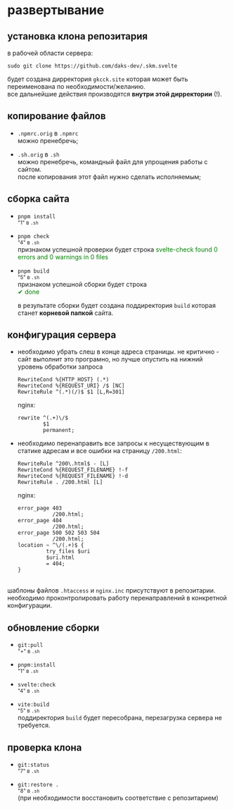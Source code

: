 # развертывание

## установка клона репозитария

в рабочей области сервера:

`sudo git clone https://github.com/daks-dev/.skm.svelte`

будет создана дирректория `gkcck.site` которая может быть переименована по необходимости/желанию.\
все дальнейшие действия производятся **внутри этой дирректории** (!).

## копирование файлов

- `.npmrc.orig` в `.npmrc`\
  можно пренебречь;

- `.sh.orig` в `.sh`\
  можно пренебречь, командный файл для упрощения работы с сайтом.\
  после копирования этот файл нужно сделать исполняемым;

## сборка сайта

- `pnpm install`\
  <small>"1" в `.sh`</small>

- `pnpm check`\
  <small>"4" в `.sh`</small>\
  признаком успешной проверки будет строка <span style=color:green>svelte-check found 0 errors and 0 warnings in 0 files</span>

- `pnpm build`\
  <small>"5" в `.sh`</small>\
  признаком успешной сборки будет строка\
  <span style=color:green>✔ done</span>

  в результате сборки будет создана поддиректория `build` которая станет
  **корневой папкой** сайта.

## конфигурация сервера

- необходимо убрать слеш в конце адреса страницы. не критично - сайт выполнит
  это програмно, но лучше опустить на нижний уровень обработки запроса

  ```apach
  RewriteCond %{HTTP_HOST} (.*)
  RewriteCond %{REQUEST_URI} /$ [NC]
  RewriteRule ^(.*)(/)$ $1 [L,R=301]
  ```

  nginx:

  ```nginx
  rewrite ^(.+)\/$
          $1
          permanent;
  ```

- необходимо перенаправить все запросы к несуществующим в статике адресам
  и все ошибки на страницу `/200.html`:

  ```apach
  RewriteRule ^200\.html$ - [L]
  RewriteCond %{REQUEST_FILENAME} !-f
  RewriteCond %{REQUEST_FILENAME} !-d
  RewriteRule . /200.html [L]
  ```

  nginx:

  ```nginx
  error_page 403
             /200.html;
  error_page 404
             /200.html;
  error_page 500 502 503 504
             /200.html;
  location ~ ^\/(.+)$ {
           try_files $uri
           $uri.html
           = 404;
  }
  ```

\
шаблоны файлов `.htaccess` и `nginx.inc` присутствуют в репозитарии.
необходимо проконтролировать работу перенаправлений в конкретной конфигурации.

## обновление сборки

- `git:pull`\
  <small>"+" в `.sh`</small>

- `pnpm:install`\
  <small>"1" в `.sh`</small>

- `svelte:check`\
  <small>"4" в `.sh`</small>

- `vite:build`\
  <small>"5" в `.sh`</small>\
  поддиректория `build` будет пересобрана, перезагрузка сервера не требуется.

## проверка клона

- `git:status`\
  <small>"7" в `.sh`</small>

- `git:restore .`\
   <small>"8" в `.sh`</small>\
  (при необходимости восстановить соответствие с репозитарием)
